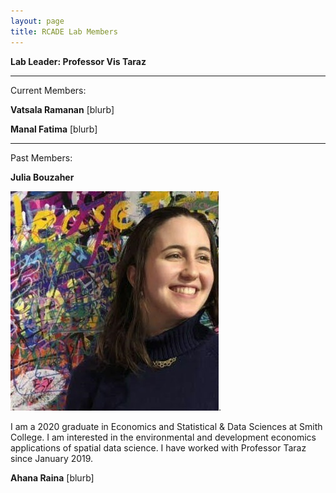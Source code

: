 ```yaml
---
layout: page
title: RCADE Lab Members
---
```


**Lab Leader: Professor Vis Taraz**

---

Current Members:

**Vatsala Ramanan**
[blurb]

**Manal Fatima**
[blurb]


---

Past Members: 

**Julia Bouzaher**

![photo of julia](img/julia.jpg).

I am a 2020 graduate in Economics and Statistical & Data Sciences at Smith College. I am interested in the environmental and development economics applications of spatial data science. I have worked with Professor Taraz since January 2019.

**Ahana Raina**
[blurb]


